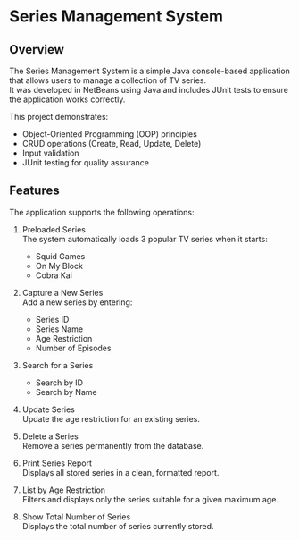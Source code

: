 # Series Management System

## Overview
The Series Management System is a simple Java console-based application that allows users to manage a collection of TV series.  
It was developed in NetBeans using Java and includes JUnit tests to ensure the application works correctly.

This project demonstrates:
- Object-Oriented Programming (OOP) principles
- CRUD operations (Create, Read, Update, Delete)
- Input validation
- JUnit testing for quality assurance



## Features
The application supports the following operations:

1. Preloaded Series  
   The system automatically loads 3 popular TV series when it starts:
   - Squid Games  
   - On My Block  
   - Cobra Kai

2. Capture a New Series  
   Add a new series by entering:
   - Series ID
   - Series Name
   - Age Restriction
   - Number of Episodes

3. Search for a Series  
   - Search by ID  
   - Search by Name

4. Update Series  
   Update the age restriction for an existing series.

5. Delete a Series  
   Remove a series permanently from the database.

6. Print Series Report  
   Displays all stored series in a clean, formatted report.

7. List by Age Restriction  
   Filters and displays only the series suitable for a given maximum age.

8. Show Total Number of Series  
   Displays the total number of series currently stored.




